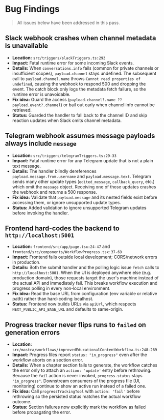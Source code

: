 # Bug Findings

> All issues below have been addressed in this pass.

## Slack webhook crashes when channel metadata is unavailable
- **Location:** `src/triggers/slackTriggers.ts:293`
- **Impact:** Fatal runtime error for some incoming Slack events.
- **Details:** When `conversations.info` fails (common for private channels or insufficient scopes), `payload.channel` stays undefined. The subsequent call to `payload.channel.name` throws `Cannot read properties of undefined`, causing the webhook to respond 500 and dropping the event. The catch block only logs the metadata fetch failure, so the runtime error is unavoidable.
- **Fix idea:** Guard the access (`payload.channel?.name ?? payload.event?.channel`) or bail out early when channel info cannot be retrieved.
- **Status:** Guarded the handler to fall back to the channel ID and skip reaction updates when Slack omits channel metadata.

## Telegram webhook assumes message payloads always include `message`
- **Location:** `src/triggers/telegramTriggers.ts:29-33`
- **Impact:** Fatal runtime error for any Telegram update that is not a plain text message.
- **Details:** The handler blindly dereferences `payload.message.from.username` and `payload.message.text`. Telegram sends many other update types (`edited_message`, `callback_query`, etc.) which omit the `message` object. Receiving one of those updates crashes the webhook and returns a 500 response.
- **Fix idea:** Validate that `payload.message` and its nested fields exist before accessing them, or ignore unsupported update types.
- **Status:** Added validation to ignore unsupported Telegram updates before invoking the handler.

## Frontend hard-codes the backend to `http://localhost:5001`
- **Location:** `frontend/src/app/page.tsx:24-47` and `frontend/src/components/WorkflowProgress.tsx:37-69`
- **Impact:** Frontend fails outside local development; CORS/network errors in production.
- **Details:** Both the submit handler and the polling logic issue `fetch` calls to `http://localhost:5001`. When the UI is deployed anywhere else (e.g. production domain), those requests target the user's machine instead of the actual API and immediately fail. This breaks workflow execution and progress polling in every non-local environment.
- **Fix idea:** Read the base URL from configuration (env variable or relative path) rather than hard-coding localhost.
- **Status:** Frontend now builds URLs via `apiUrl`, which respects `NEXT_PUBLIC_API_BASE_URL` and defaults to same-origin.

## Progress tracker never flips runs to `failed` on generation errors
- **Location:** `src/mastra/workflows/improvedEducationalContentWorkflow.ts:248-269`
- **Impact:** Progress files report `status: "in_progress"` even after the workflow aborts on a section error.
- **Details:** When a chapter section fails to generate, the workflow catches the error only to attach an `action: 'update'` entry before rethrowing. Because the `fail` action is never invoked, `progress.status` stays `"in_progress"`. Downstream consumers of the progress file (UI, monitoring) continue to show an active run instead of a failed one.
- **Fix idea:** Call `progressTrackingTool` with `action: 'fail'` before rethrowing so the persisted status matches the actual workflow outcome.
- **Status:** Section failures now explicitly mark the workflow as failed before propagating the error.
